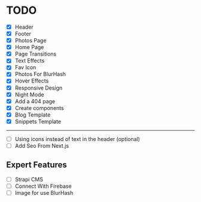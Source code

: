 # TODO

- [x] Header
- [x] Footer
- [x] Photos Page
- [x] Home Page
- [x] Page Transitions
- [x] Text Effects
- [x] Fav Icon
- [x] Photos For BlurHash
- [x] Hover Effects
- [x] Responsive Design
- [x] Night Mode
- [x] Add a 404 page
- [x] Create components
- [x] Blog Template
- [x] Snippets Template

---

- [ ] Using icons instead of text in the header (optional)
- [ ] Add Seo From Next.js

## Expert Features

- [ ] Strapi CMS
- [ ] Connect With Firebase
- [ ] Image for use BlurHash
